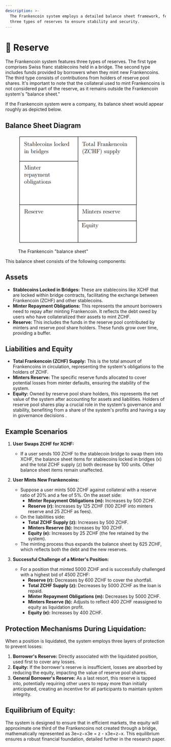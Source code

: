 ```yaml
---
description: >-
  The Frankencoin system employs a detailed balance sheet framework, featuring
  three types of reserves to ensure stability and security.
---
```


# 🏦 Reserve

The Frankencoin system features three types of reserves. The first type comprises Swiss franc stablecoins held in a bridge. The second type includes funds provided by borrowers when they mint new Frankencoins. The third type consists of contributions from holders of reserve pool shares. It's important to note that the collateral used to mint Frankencoins is not considered part of the reserve, as it remains outside the Frankencoin system's "balance sheet."

If the Frankencoin system were a company, its balance sheet would appear roughly as depicted below.

## Balance Sheet Diagram

<div data-full-width="true">

<figure><img src=".gitbook/assets/image (6).png" alt="" width="375"><figcaption><p>The Frankencoin "balance sheet"</p></figcaption></figure>

</div>

This balance sheet consists of the following components:

## Assets

* **Stablecoins Locked in Bridges:** These are stablecoins like XCHF that are locked within bridge contracts, facilitating the exchange between Frankencoin (ZCHF) and other stablecoins.
* **Minter Repayment Obligations:** This represents the amount borrowers need to repay after minting Frankencoin. It reflects the debt owed by users who have collateralized their assets to mint ZCHF.
* **Reserve:** This includes the funds in the reserve pool contributed by minters and reserve pool share holders. These funds grow over time, providing a buffer.

## Liabilities and Equity

* **Total Frankencoin (ZCHF) Supply:** This is the total amount of Frankencoins in circulation, representing the system's obligations to the holders of ZCHF.
* **Minters Reserve:** The specific reserve funds allocated to cover potential losses from minter defaults, ensuring the stability of the system.
* **Equity:** Owned by reserve pool share holders, this represents the net value of the system after accounting for assets and liabilities. Holders of reserve pool shares play a crucial role in the system's governance and stability, benefiting from a share of the system's profits and having a say in governance decisions .

## Example Scenarios

1.  **User Swaps ZCHF for XCHF:**

    * If a user sends 100 ZCHF to the stablecoin bridge to swap them into XCHF, the balance sheet items for stablecoins locked in bridges (x) and the total ZCHF supply (z) both decrease by 100 units. Other balance sheet items remain unaffected.


2.  **User Mints New Frankencoins:**

    * Suppose a user mints 500 ZCHF against collateral with a reserve ratio of 20% and a fee of 5%. On the asset side:
      * **Minter Repayment Obligations (m):** Increases by 500 ZCHF.
      * **Reserve (r):** Increases by 125 ZCHF (100 ZCHF into minters reserve and 25 ZCHF as fees).
    * On the liabilities side:
      * **Total ZCHF Supply (z):** Increases by 500 ZCHF.
      * **Minters Reserve (b):** Increases by 100 ZCHF.
      * **Equity (e):** Increases by 25 ZCHF (the fee retained by the system).
    * The minting process thus expands the balance sheet by 625 ZCHF, which reflects both the debt and the new reserves.


3. **Successful Challenge of a Minter's Position:**
   * For a position that minted 5000 ZCHF and is successfully challenged with a highest bid of 4500 ZCHF:
     * **Reserve (r):** Decreases by 600 ZCHF to cover the shortfall.
     * **Total ZCHF Supply (z):** Decreases by 5000 ZCHF as the loan is repaid.
     * **Minter Repayment Obligations (m):** Decreases by 5000 ZCHF.
     * **Minters Reserve (b):** Adjusts to reflect 400 ZCHF reassigned to equity as liquidation profit.
     * **Equity (e):** Increases by 400 ZCHF.

## Protection Mechanisms During Liquidation:

When a position is liquidated, the system employs three layers of protection to prevent losses:

1. **Borrower's Reserve:** Directly associated with the liquidated position, used first to cover any losses.
2. **Equity:** If the borrower's reserve is insufficient, losses are absorbed by reducing the equity, impacting the value of reserve pool shares.
3. **General Borrower's Reserve:** As a last resort, this reserve is tapped into, potentially requiring other users to repay more than initially anticipated, creating an incentive for all participants to maintain system integrity.

## Equilibrium of Equity:

The system is designed to ensure that in efficient markets, the equity will approximate one third of the Frankencoins not created through a bridge, mathematically represented as 3e=z−x3e = z - x3e=z−x. This equilibrium ensures a robust financial foundation, detailed further in the research paper.
